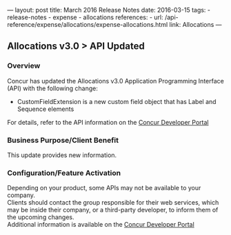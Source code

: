 —
layout: post
title: March 2016 Release Notes
date: 2016-03-15
tags:
    - release-notes
    - expense
    - allocations
references:
    - url: /api-reference/expense/allocations/expense-allocations.html
    link: Allocations
—

## Allocations v3.0 > API Updated
### Overview
Concur has updated the Allocations v3.0 Application Programming Interface (API) with the following change:  
* CustomFieldExtension is a new custom field object that has Label and Sequence elements  

For details, refer to the API information on the [Concur Developer Portal](https://developer.concur.com)
### Business Purpose/Client Benefit
This update provides new information.

### Configuration/Feature Activation
Depending on your product, some APIs may not be available to your company.  
Clients should contact the group responsible for their web services, which may be inside their company, or a third-party developer, to inform them of the upcoming changes.  
Additional information is available on the [Concur Developer Portal](https://developer.concur.com.)
